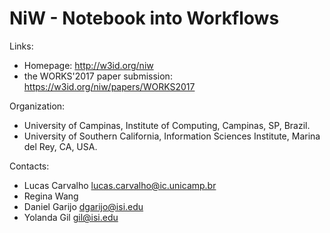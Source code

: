 NiW - Notebook into Workflows
===

Links:
* Homepage: http://w3id.org/niw
* the WORKS'2017 paper submission: https://w3id.org/niw/papers/WORKS2017

Organization: 
* University of Campinas, Institute of Computing, Campinas, SP, Brazil.
* University of Southern California, Information Sciences Institute, Marina del Rey, CA, USA.

Contacts:
* Lucas Carvalho <lucas.carvalho@ic.unicamp.br>
* Regina Wang
* Daniel Garijo <dgarijo@isi.edu>
* Yolanda Gil <gil@isi.edu>